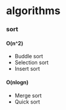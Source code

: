 # algorithms

### sort
#### O(n^2)

- Buddle sort
- Selection sort
- Insert sort

#### O(nlogn)

- Merge sort
- Quick sort

